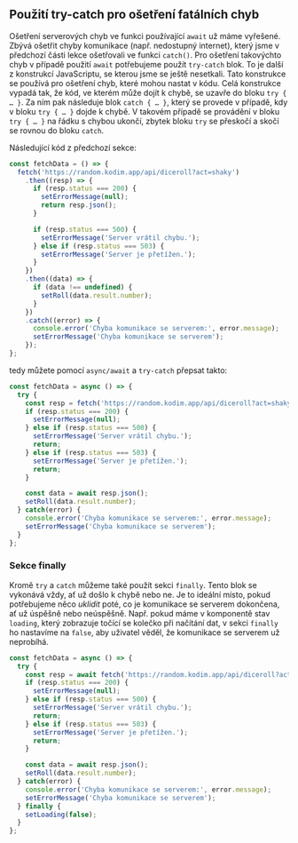 ## Použití try-catch pro ošetření fatálních chyb

Ošetření serverových chyb ve funkci používající `await` už máme vyřešené. Zbývá ošetřit chyby komunikace (např. nedostupný internet), který jsme v předchozí části lekce ošetřovali ve funkci `catch()`. Pro ošetření takovýchto chyb v případě použití `await` potřebujeme použít `try-catch` blok. To je další z konstrukcí JavaScriptu, se kterou jsme se ještě nesetkali. Tato konstrukce se používá pro ošetření chyb, které mohou nastat v kódu. Celá konstrukce vypadá tak, že kód, ve kterém může dojít k chybě, se uzavře do bloku `try { … }`. Za ním pak následuje blok `catch { … }`, který se provede v případě, kdy v bloku `try { … }` dojde k chybě. V takovém případě se provádění v bloku `try { … }` na řádku s chybou ukončí, zbytek bloku `try` se přeskočí a skočí se rovnou do bloku `catch`.

Následující kód z předchozí sekce:

```js
const fetchData = () => {
  fetch('https://random.kodim.app/api/diceroll?act=shaky')
    .then((resp) => {
      if (resp.status === 200) {
        setErrorMessage(null);
        return resp.json();
      }

      if (resp.status === 500) {
        setErrorMessage('Server vrátil chybu.');
      } else if (resp.status === 503) {
        setErrorMessage('Server je přetížen.');
      }
    })
    .then((data) => {
      if (data !== undefined) {
        setRoll(data.result.number);
      }
    })
    .catch((error) => {
      console.error('Chyba komunikace se serverem:', error.message);
      setErrorMessage('Chyba komunikace se serverem');
    });
};
```

tedy můžete pomocí `async/await` a `try-catch` přepsat takto:

```js
const fetchData = async () => {
  try {
    const resp = fetch('https://random.kodim.app/api/diceroll?act=shaky')
    if (resp.status === 200) {
      setErrorMessage(null);
    } else if (resp.status === 500) {
      setErrorMessage('Server vrátil chybu.');
      return;
    } else if (resp.status === 503) {
      setErrorMessage('Server je přetížen.');
      return;
    }

    const data = await resp.json();
    setRoll(data.result.number);
  } catch(error) {
    console.error('Chyba komunikace se serverem:', error.message);
    setErrorMessage('Chyba komunikace se serverem');
  }
};
```

### Sekce finally

Kromě `try` a `catch` můžeme také použít sekci `finally`. Tento blok se vykonává vždy, ať už došlo k chybě nebo ne. Je to ideální místo, pokud potřebujeme něco _uklidit_ poté, co je komunikace se serverem dokončena, ať už úspěšně nebo neúspěšně. Např. pokud máme v komponentě stav `loading`, který zobrazuje točící se kolečko při načítání dat, v sekci `finally` ho nastavíme na `false`, aby uživatel věděl, že komunikace se serverem už neprobíhá.

```js
const fetchData = async () => {
  try {
    const resp = await fetch('https://random.kodim.app/api/diceroll?act=shaky')
    if (resp.status === 200) {
      setErrorMessage(null);
    } else if (resp.status === 500) {
      setErrorMessage('Server vrátil chybu.');
      return;
    } else if (resp.status === 503) {
      setErrorMessage('Server je přetížen.');
      return;
    }

    const data = await resp.json();
    setRoll(data.result.number);
  } catch(error) {
    console.error('Chyba komunikace se serverem:', error.message);
    setErrorMessage('Chyba komunikace se serverem');
  } finally {
    setLoading(false);
  }
};
```
